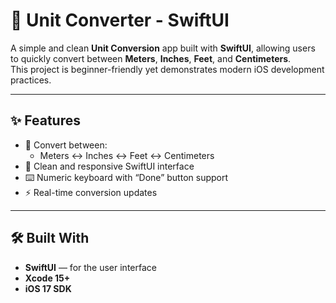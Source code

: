 # 📏 Unit Converter - SwiftUI

A simple and clean **Unit Conversion** app built with **SwiftUI**, allowing users to quickly convert between **Meters**, **Inches**, **Feet**, and **Centimeters**.  
This project is beginner-friendly yet demonstrates modern iOS development practices.

---

## ✨ Features
- 🔄 Convert between:
  - Meters ↔ Inches ↔ Feet ↔ Centimeters
- 📱 Clean and responsive SwiftUI interface
- ⌨️ Numeric keyboard with “Done” button support
- ⚡ Real-time conversion updates

---


## 🛠 Built With
- **SwiftUI** — for the user interface
- **Xcode 15+**
- **iOS 17 SDK**
